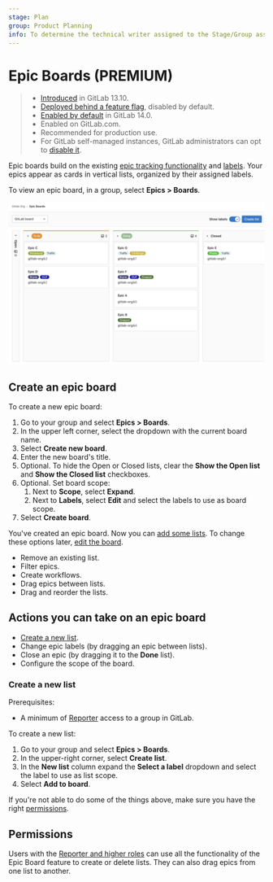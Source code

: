 ```yaml
---
stage: Plan
group: Product Planning
info: To determine the technical writer assigned to the Stage/Group associated with this page, see https://about.gitlab.com/handbook/engineering/ux/technical-writing/#assignments
---
```


# Epic Boards **(PREMIUM)**

> - [Introduced](https://gitlab.com/groups/gitlab-org/-/epics/2864) in GitLab 13.10.
> - [Deployed behind a feature flag](../../feature_flags.md), disabled by default.
> - [Enabled by default](https://gitlab.com/gitlab-org/gitlab/-/issues/290039) in GitLab 14.0.
> - Enabled on GitLab.com.
> - Recommended for production use.
> - For GitLab self-managed instances, GitLab administrators can opt to [disable it](../../../administration/feature_flags.md).

Epic boards build on the existing [epic tracking functionality](index.md) and
[labels](../../project/labels.md). Your epics appear as cards in vertical lists, organized by their assigned
labels.

To view an epic board, in a group, select **Epics > Boards**.

![GitLab epic board - Premium](img/epic_board_v13_10.png)

## Create an epic board

To create a new epic board:

1. Go to your group and select **Epics > Boards**.
1. In the upper left corner, select the dropdown with the current board name.
1. Select **Create new board**.
1. Enter the new board's title.
1. Optional. To hide the Open or Closed lists, clear the **Show the Open list** and
   **Show the Closed list** checkboxes.
1. Optional. Set board scope:
   1. Next to **Scope**, select **Expand**.
   1. Next to **Labels**, select **Edit** and select the labels to use as board scope.
1. Select **Create board**.

You've created an epic board. Now you can [add some lists](#create-a-new-list).
To change these options later, [edit the board](#edit-the-scope-of-an-epic-board).

<!-- TODO: This is not in the product
## Delete an epic board

To delete the active epic board:

1. Select the dropdown with the current board name in the upper left corner of the Epic Boards page.
1. Select **Delete board**.
1. Select **Delete**. -->

- Remove an existing list.
- Filter epics.
- Create workflows.
- Drag epics between lists.
- Drag and reorder the lists.
## Actions you can take on an epic board

- [Create a new list](#create-a-new-list).
- Change epic labels (by dragging an epic between lists).
- Close an epic (by dragging it to the **Done** list).
- Configure the scope of the board.

### Create a new list

Prerequisites:
<!-- TODO: Add this to permissions.md -->
- A minimum of [Reporter](../../permissions.md) access to a group in GitLab.

To create a new list:

1. Go to your group and select **Epics > Boards**.
1. In the upper-right corner, select **Create list**.
1. In the **New list** column expand the **Select a label** dropdown and select the label to use as
   list scope.
1. Select **Add to board**.

If you're not able to do some of the things above, make sure you have the right
[permissions](#permissions).

## Permissions

Users with the [Reporter and higher roles](../../permissions.md) can use all the functionality of the
Epic Board feature to create or delete lists. They can also drag epics from one list to another.
